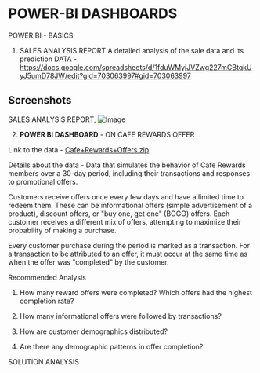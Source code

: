 # POWER-BI DASHBOARDS 

POWER BI - BASICS


1. SALES ANALYSIS REPORT
A detailed analysis of the sale data and its prediction
DATA - https://docs.google.com/spreadsheets/d/1fduWMyjJVZwg227mCBtqkUyJ5umD78JW/edit?gid=703063997#gid=703063997 



## Screenshots

SALES ANALYSIS REPORT,
![Image](https://github.com/user-attachments/assets/f7794465-deb1-44e1-b0b8-a9b22b090e0b)  


2. **POWER BI DASHBOARD**  - ON CAFE REWARDS OFFER

Link to the data - [Cafe+Rewards+Offers.zip](https://github.com/user-attachments/files/20550449/Cafe%2BRewards%2BOffers.zip)

Details about the data - Data that simulates the behavior of Cafe Rewards members over a 30-day period, including their transactions and responses to promotional offers.

Customers receive offers once every few days and have a limited time to redeem them. These can be informational offers (simple advertisement of a product), discount offers, or "buy one, get one" (BOGO) offers. Each customer receives a different mix of offers, attempting to maximize their probability of making a purchase.

Every customer purchase during the period is marked as a transaction. For a transaction to be attributed to an offer, it must occur at the same time as when the offer was "completed" by the customer.

Recommended Analysis
1. How many reward offers were completed? Which offers had the highest completion rate?

2. How many informational offers were followed by transactions?

3. How are customer demographics distributed?

4. Are there any demographic patterns in offer completion?


SOLUTION ANALYSIS 




